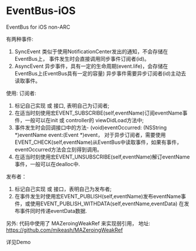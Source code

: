 EventBus-iOS
============

EventBus for iOS  non-ARC

有两种事件:
1. SyncEvent  类似于使用NotificationCenter发出的通知，不会存储在EventBus上，
              事件发生时会直接调用同步事件订阅者(id<EventSyncSubscriber>)。
2. AsyncEvent 异步事件，具有一定的生命周期(event.life)，会存储在EventBus上(EventBus具有一定的容量)
              异步事件需要异步订阅者(id<EventAsyncSubscriber>)主动去读取事件。

使用:
订阅者:
  1. 标记自己实现<EventAsyncSubscriber> 或 <EventSyncSubscriber>接口, 表明自己为订阅者;
  2. 在适当时刻使用宏EVENT_SUBSCRIBE(self,eventName)订阅eventName事件，一般可以在init 或 controller的 viewDidLoad方法中;
  3. 事件发生时会回调<EventSubscriber>接口中的方法- (void)eventOccurred: (NSString *)eventName event:(Event *)event，
     对于异步订阅者，需要使用EVENT_CHECK(self,eventName)从EventBus中读取事件，如果有事件，eventOccurred方法会立刻得到调用。
  4. 在适当时刻使用宏EVENT_UNSUBSCRIBE(self,eventName)解订eventName事件，一般可以在dealloc中.
     
发布者：
  1. 标记自己实现<EventAsyncPublisher> 或 <EventSyncPublisher>接口，表明自己为发布者;
  2. 在事件发生时使用宏EVENT_PUBLISH(self,eventName)发布eventName事件，或使用EVENT_PUBLISH_WITHDATA(self,eventName,eventData)
     在发布事件同时传递eventData数据.

另外:
  代码中使用了 MAZeroingWeakRef 来实现弱引用， 地址: https://github.com/mikeash/MAZeroingWeakRef

详见Demo

